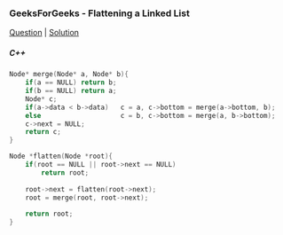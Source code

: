 ### GeeksForGeeks - Flattening a Linked List

[Question](https://practice.geeksforgeeks.org/problems/flattening-a-linked-list/1#)
| [Solution](https://practice.geeksforgeeks.org/viewSol.php?subId=13d62ccc846e21c0d7aaee0f9955a1ca&pid=700192&user=amanguptarkg6)

##### C++
```c++
Node* merge(Node* a, Node* b){
    if(a == NULL) return b;
    if(b == NULL) return a;
    Node* c;
    if(a->data < b->data)   c = a, c->bottom = merge(a->bottom, b);
    else                    c = b, c->bottom = merge(a, b->bottom);
    c->next = NULL;
    return c;
}

Node *flatten(Node *root){
    if(root == NULL || root->next == NULL)
        return root;
    
    root->next = flatten(root->next);
    root = merge(root, root->next);
    
    return root;
}
```
